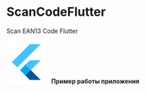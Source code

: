 # ScanCodeFlutter
Scan EAN13 Code Flutter

[![__Пример работы приложения__](logo2.png)](https://youtu.be/JcDlbNT4p2g)
__Пример работы приложения__
